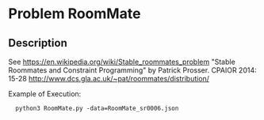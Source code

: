 # Problem RoomMate
## Description
See https://en.wikipedia.org/wiki/Stable_roommates_problem
   "Stable Roommates and Constraint Programming" by Patrick Prosser. CPAIOR 2014: 15-28
    http://www.dcs.gla.ac.uk/~pat/roommates/distribution/

Example of Execution:
```
  python3 RoomMate.py -data=RoomMate_sr0006.json
